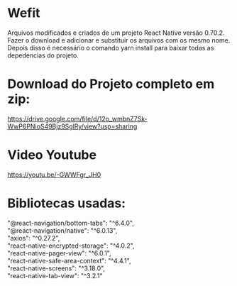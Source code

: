 # Wefit
Arquivos modificados e criados de um projeto React Native versão 0.70.2.<br /> 
Fazer o download e adicionar e substituir os arquivos com os mesmo nome.<br /> 
Depois disso é necessário o comando yarn install para baixar todas as depedencias do projeto.<br /> 

# Download do Projeto completo em zip:<br /> 
https://drive.google.com/file/d/12o_wmbnZ7Sk-WwP6PNioS49Bjz9SglRy/view?usp=sharing<br /> 

# Video Youtube 
https://youtu.be/-GWWFgr_JH0

# Bibliotecas usadas:<br /> 
 "@react-navigation/bottom-tabs": "^6.4.0",<br /> 
 "@react-navigation/native": "^6.0.13",<br /> 
 "axios": "^0.27.2",<br /> 
 "react-native-encrypted-storage": "^4.0.2",<br /> 
 "react-native-pager-view": "^6.0.1",<br /> 
 "react-native-safe-area-context": "^4.4.1",<br /> 
 "react-native-screens": "^3.18.0",<br /> 
 "react-native-tab-view": "^3.2.1"<br /> 
